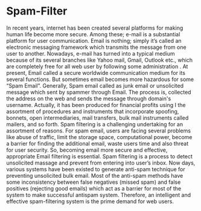 # Spam-Filter

In recent years, internet has been created several platforms for making human life become more secure. Among these; e-mail is a substantial platform for user communication. Email is nothing; simply it’s called an electronic messaging framework which transmits the message from one user to another.
Nowadays, e-mail has turned into a typical medium because of its several branches like Yahoo mail, Gmail, Outlook etc., which are completely free for all web user by following some administration . At present, Email called a secure worldwide communication medium for its several functions. But sometimes email becomes more hazardous for some “Spam Email”.
Generally, Spam email called as junk email or unsolicited message which sent by spammer through Email. The process is, collected the address on the web and sends the message through domain's username. Actually, it has been produced for financial profits using I the assortment of procedures and instruments that incorporate spoofing, bonnets, open intermediaries, mail transfers, bulk mail instruments called mailers, and so forth. Spam filtering is a challenging undertaking for an assortment of reasons. For spam email, users are facing several problems like abuse of traffic, limit the storage space, computational power, become a barrier for finding the additional email, waste users time and also threat for user security. So, becoming email more secure and effective, appropriate Email filtering is essential.
Spam filtering is a process to detect unsolicited massage and prevent from entering into user’s inbox. Now days, various systems have been existed to generate anti-spam technique for preventing unsolicited bulk email. Most of the anti-spam methods have some inconsistency between false negatives (missed spam) and false positives (rejecting good emails) which act as a barrier for most of the system to make successful antispam system. Therefore, an intelligent and effective spam-filtering system is the prime demand for web users.
